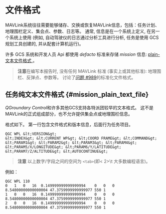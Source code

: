 # 文件格式

MAVLink系统往往需要能够储存、交换或恢复MAVLink信息，包括：任务计划、地理围栏定义、集会点、参数、日志等。 通常, 信息是在一个系统上定义, 在另一个系统上使用 (例如, 自动驾驶仪的日志通过分析工具进行分析, 任务是使用 GCS 规划工具创建的, 并从配套计算机运行)。

许多 GCS 系统和开发人员 Api 都使用 *defacto* 标准来存储 *mission* 信息: [plain-文本文件格式 ](#mission_plain_text_file)。

> **注意**在编写本报告时, 没有任何 MAVLink 标准 (事实上或其他标准): 地理围栏、反弹点、参数等。 讨论了[问题 #989](https://github.com/mavlink/mavlink/issues/989)的标准化文件格式。

## 任务纯文本文件格式 {#mission_plain_text_file}

*QGroundary Control*和许多其他GCS支持各特派团较早的文本格式。 这不是MAVLink的正式组成部分，也不允许提供集会点或地理围栏信息。

格式如下。 第一行包含文件格式和版本信息，后面行为任务项目。

    QGC WPL &lt;VERSION&gt;
    &lt;INDEX&gt; &lt;CURRENT WP&gt; &lt;COORD FRAME&gt; &lt;COMMAND&gt; &lt;PARAM1&gt; &lt;PARAM2&gt; &lt;PARAM3&gt; &lt;PARAM4&gt; &lt;PARAM5/X/LONGITUDE&gt; &lt;PARAM6/Y/LATITUDE&gt; &lt;PARAM7/Z/ALTITUDE&gt; &lt;AUTOCONTINUE&gt;
    

> **注意** 以上数字/字段之间的空间为 `<tab>`(即< 2>\t</code> 大多数编程语言)。

例如：

    QGC WPL 110
    0   1   0   16  0.149999999999999994    0   0   0   8.54800000000000004 47.3759999999999977 550 1
    1   0   0   16  0.149999999999999994    0   0   0   8.54800000000000004 47.3759999999999977 550 1
    2   0   0   16  0.149999999999999994    0   0   0   8.54800000000000004 47.3759999999999977 550 1